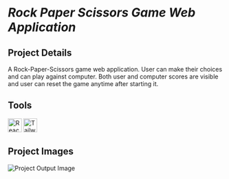 # *Rock Paper Scissors Game Web Application*

## Project Details
A Rock-Paper-Scissors game web application. User can make their choices and can play against computer. Both user and computer scores are visible and user can reset the game anytime after starting it.


## Tools
<img height="32px" src="https://upload.wikimedia.org/wikipedia/commons/a/a7/React-icon.svg" title="ReactJS"> <img height="32px" src="https://user-images.githubusercontent.com/110087385/210603643-e581d4a4-9ecc-41a3-bf6a-e05bc6123496.png" title="Tailwind">

## Project Images
![Project Output Image](https://user-images.githubusercontent.com/110087385/222490255-85700ccd-03a6-44f8-bb92-bcd3edb418c9.png)